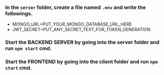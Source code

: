 ### In the `server` folder, create a file named `.env` and write the followings.

- MONGO_URL=PUT_YOUR_MONGO_DATABASE_URL_HERE
- JWT_SECRET=PUT_ANY_SECRET_TEXT_FOR_TOKEN_GENERATION

### Start the **BACKEND SERVER** by going into the **server** folder and run `npm start` cmd.
### Start the **FRONTEND** by going into the **client** folder and run `npm start` cmd.